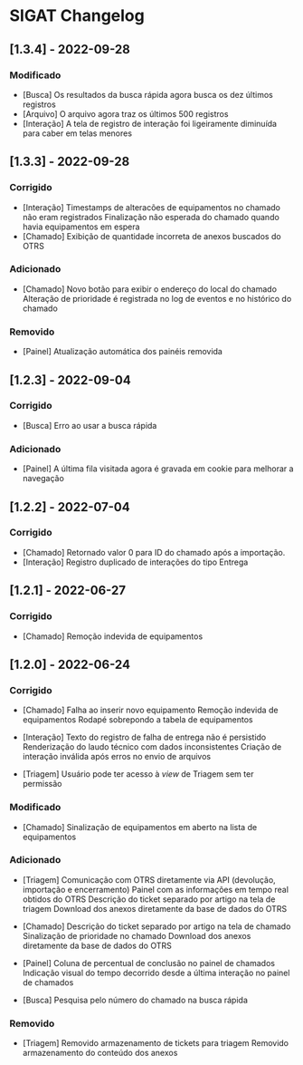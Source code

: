 # SIGAT Changelog

## [1.3.4] - 2022-09-28

### Modificado
- [Busca]
Os resultados da busca rápida agora busca os dez últimos registros
- [Arquivo]
O arquivo agora traz os últimos 500 registros
- [Interação]
A tela de registro de interação foi ligeiramente diminuída para caber em telas menores

## [1.3.3] - 2022-09-28

### Corrigido
- [Interação]
Timestamps de alteracões de equipamentos no chamado não eram registrados
Finalização não esperada do chamado quando havia equipamentos em espera
- [Chamado]
Exibição de quantidade incorreta de anexos buscados do OTRS

### Adicionado
- [Chamado]
Novo botão para exibir o endereço do local do chamado
Alteração de prioridade é registrada no log de eventos e no histórico do chamado

### Removido
- [Painel]
Atualização automática dos painéis removida

## [1.2.3] - 2022-09-04

### Corrigido
- [Busca]
Erro ao usar a busca rápida

### Adicionado
- [Painel]
A última fila visitada agora é gravada em cookie para melhorar a navegação

## [1.2.2] - 2022-07-04

### Corrigido
- [Chamado]
Retornado valor 0 para ID do chamado após a importação.
- [Interação]
Registro duplicado de interações do tipo Entrega

## [1.2.1] - 2022-06-27

### Corrigido
- [Chamado] 
Remoção indevida de equipamentos

## [1.2.0] - 2022-06-24

### Corrigido
- [Chamado] 
Falha ao inserir novo equipamento
Remoção indevida de equipamentos
Rodapé sobrepondo a tabela de equipamentos

- [Interação]
Texto do registro de falha de entrega não é persistido
Renderização do laudo técnico com dados inconsistentes
Criação de interação inválida após erros no envio de arquivos

- [Triagem]
Usuário pode ter acesso à *view* de Triagem sem ter permissão

### Modificado
- [Chamado]
Sinalização de equipamentos em aberto na lista de equipamentos

### Adicionado
- [Triagem]
Comunicação com OTRS diretamente via API (devolução, importação e encerramento)
Painel com as informações em tempo real obtidos do OTRS
Descrição do ticket separado por artigo na tela de triagem
Download dos anexos diretamente da base de dados do OTRS

- [Chamado] 
Descrição do ticket separado por artigo na tela de chamado
Sinalização de prioridade no chamado
Download dos anexos diretamente da base de dados do OTRS

- [Painel] 
Coluna de percentual de conclusão no painel de chamados
Indicação visual do tempo decorrido desde a última interação no painel de chamados

- [Busca]
Pesquisa pelo número do chamado na busca rápida

### Removido
- [Triagem]
Removido armazenamento de tickets para triagem
Removido armazenamento do conteúdo dos anexos

